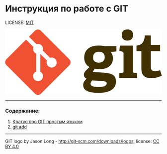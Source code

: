 # Инструкция по работе с GIT

LICENSE: [MIT](./license.md)

[![git-logo](./assets/git-logo.png)](https://ru.wikipedia.org/wiki/Git)

---

### Содержание:
1. [Кратко про GIT простым языком](./aboutgit.md)
2. [git add](./add.md)


---

GIT logo by Jason Long - http://git-scm.com/downloads/logos, license: [CC BY 4.0](https://creativecommons.org/licenses/by/4.0/)